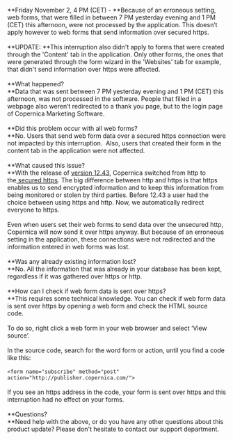 **Friday November 2, 4 PM (CET) - **Because of an erroneous setting, web
forms, that were filled in between 7 PM yesterday evening and 1 PM (CET)
this afternoon, were not processed by the application. This doesn’t
apply however to web forms that send information over secured https. \
\
**UPDATE: **This interruption also didn't apply to forms that were
created through the 'Content' tab in the application. Only other forms,
the ones that were generated through the form wizard in the 'Websites'
tab for example, that didn't send information over https were affected.\
\
**What happened?\
**Data that was sent between 7 PM yesterday evening and 1 PM (CET) this
afternoon, was not processed in the software. People that filled in a
webpage also weren’t redirected to a thank you page, but to the login
page of Copernica Marketing Software. \
\
**Did this problem occur with all web forms?\
**No. Users that send web form data over a secured https connection were
not impacted by this interruption.  Also, users that created their form
in the content tab in the application were not affected.\
\
**What caused this issue?\
**With the release of [version
12.43](http://www.copernica.com/en/about-us/news/coming-up-copernica-12-43),
Copernica switched from http to the[ secured
https](http://www.copernica.com/en/about-us/news/copernica-switches-to-https-and-advises-you-to-do-the-same).
The big difference between http and https is that https enables us to
send encrypted information and to keep this information from being
monitored or stolen by third parties. Before 12.43 a user had the choice
between using https and http. Now, we automatically redirect everyone to
https.\
\
Even when users set their web forms to send data over the unsecured
http, Copernica will now send it over https anyway. But because of an
erroneous setting in the application, these connections were not
redirected and the information entered in web forms was lost. \
\
**Was any already existing information lost? \
**No. All the information that was already in your database has been
kept, regardless if it was gathered over https or http. \
\
**How can I check if web form data is sent over https?\
**This requires some technical knowledge. You can check if web form data
is sent over https by opening a web form and check the HTML source
code. \
\
To do so, right click a web form in your web browser and select ‘View
source’. \
\
In the source code, search for the word form or action, until you find a
code like this:\
\
`<form name="subscribe" method="post" action="http://publisher.copernica.com/">`\
\
If you see an https address in the code, your form is sent over https
and this interruption had no effect on your forms.\
\
**Questions?\
**Need help with the above, or do you have any other questions about
this product update? Please don't hesitate to contact our support
department. 
